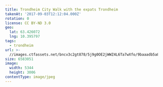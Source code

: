 ```yaml
---
title: Trondheim City Walk with the expats Trondheim
takenAt: '2017-09-03T12:12:04.000Z'
rotation: 0
license: CC BY-ND 3.0
geo:
  lat: 63.426072
  lng: 10.395797
tags:
  - trondheim
url: >-
  //images.ctfassets.net/bncv3c2gt878/5j9g0OE2jWWZ4L6Ta7wXfo/9baaadb5a89037305c4fd5c6bcaf3d46/trondheim-city-walk-with-the-expats-trondheim_36820177796_o
size: 6583051
image:
  width: 5344
  height: 3006
contentType: image/jpeg
---
```


